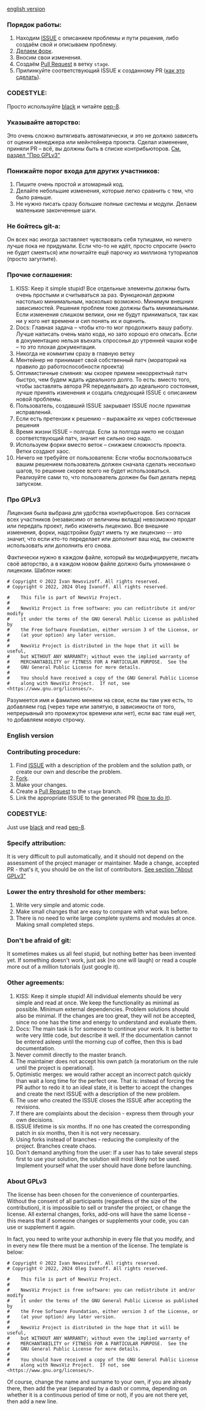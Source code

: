 [english version](#english-version)
### Порядок работы:
1. Находим [ISSUE](https://docs.github.com/en/free-pro-team@latest/github/managing-your-work-on-github/creating-an-issue) с описанием проблемы и пути решения, либо создаём свой и описываем проблему.
2. [Делаем форк](https://docs.github.com/en/free-pro-team@latest/github/getting-started-with-github/fork-a-repo).
3. Вносим свои изменения.
4. Создаём [Pull Request](https://docs.github.com/en/free-pro-team@latest/github/collaborating-with-issues-and-pull-requests/creating-a-pull-request) в ветку `stage`.
5. Прилинкуйте соответствующий ISSUE к созданному PR ([как это сделать](https://docs.github.com/en/free-pro-team@latest/github/writing-on-github/basic-writing-and-formatting-syntax#referencing-issues-and-pull-requests)).

### CODESTYLE:
Просто используйте [black](https://github.com/psf/black) и читайте [pep-8](https://www.python.org/dev/peps/pep-0008/).

### Указывайте авторство:
Это очень сложно вытягивать автоматически, и это не должно зависеть от оценки менеджера или мейнтейнера проекта. Сделал изменение, приняли PR – всё, вы должны быть в списке контрибьюторов. [См. раздел "Про GPLv3"](#Про-GPLv3)

### Понижайте порог входа для других участников:
1. Пишите очень простой и атомарный код.
2. Делайте небольшие изменения, которые легко сравнить с тем, что было раньше.
3. Не нужно писать сразу большие полные системы и модули. Делаем маленькие законченные шаги.

### Не бойтесь git-а:
Он всех нас иногда заставляет чувствовать себя тупицами, но ничего лучше пока не придумали. Если что-то не идёт, просто спросите (никто не будет смеяться) или почитайте ещё парочку из миллиона туториалов (просто загуглите).

### Прочие соглашения:
1. KISS:
Keep it simple stupid! Все отдельные элементы должны быть очень простыми и считываться за раз. Функционал держим настолько минимальным, насколько возможно. Минимум внешних зависимостей. Решения проблем тоже должны быть минимальными. Если изменения слишком велики, они не будут приниматься, так как ни у кого нет времени и сил понять их и оценить.
2. Docs:
Главная задача – чтобы кто-то мог продолжить вашу работу. Лучше написать очень мало кода, но зато хорошо его описать. Если в документацию нельзя въехать спросонья до утренней чашки кофе – то это плохая документация.
3. Никогда не коммитим сразу в главную ветку
4. Ментейнер не принимает свой собственный патч (мораторий на правило до работоспособности проекта)
5. Оптимистичные слияния: мы скорее примем некорректный патч быстро, чем будем ждать идеального долго. То есть: вместо того, чтобы заставлять автора PR переделывать до идеального состояния, лучше принять изменения и создать следующий ISSUE с описанием новой проблемы.
6. Пользователь, создавший ISSUE закрывает ISSUE после принятия исправлений.
7. Если есть претензии к решению – выражайте их через собственные решения
8. Время жизни ISSUE – полгода. Если за полгода никто не создал соответствующий патч, значит не сильно оно надо.
9. Используем форки вместо веток – снижаем сложность проекта. Ветки создают хаос.
10. Ничего не требуйте от пользователя: Если чтобы воспользоваться вашим решением пользователь должен сначала сделать несколько шагов, то решение скорее всего не будет использоваться. Реализуйте сами то, что пользователь должен бы был делать перед запуском.

### Про GPLv3
Лицензия была выбрана для удобства контирбьюторов. Без согласия всех участников (независимо от величины вклада) невозможно продат или передать проект, либо изменить лицензию. Все внешние изменения, форки, надстройки будут иметь ту же лицензию -- это значит, что если кто-то переделает или дополнит ваш код, вы сможете использовать или дополнить его снова.

Фактически нужно в каждом файле, который вы модифицируете, писать своё авторство, а в каждом новом файле должно быть упоминание о лицензии. Шаблон ниже:
```
# Copyright © 2022 Ivan Newsvizoff. All rights reserved.
# Copyright © 2022, 2024 Oleg Ivanoff. All rights reserved.

#    This file is part of NewsViz Project.
#
#    NewsViz Project is free software: you can redistribute it and/or modify
#    it under the terms of the GNU General Public License as published by
#    the Free Software Foundation, either version 3 of the License, or
#    (at your option) any later version.
#
#    NewsViz Project is distributed in the hope that it will be useful,
#    but WITHOUT ANY WARRANTY; without even the implied warranty of
#    MERCHANTABILITY or FITNESS FOR A PARTICULAR PURPOSE.  See the
#    GNU General Public License for more details.
#
#    You should have received a copy of the GNU General Public License
#    along with NewsViz Project.  If not, see <https://www.gnu.org/licenses/>.
```
Разумеется имя и фамилию меняем на свои, если вы там уже есть, то добавляем год (через тире или запятую, в зависимости от того, непрерывный это промежуток времени или нет), если вас там ещё нет, то добавляем новую строчку.

### English version

### Contributing procedure:
1. Find [ISSUE](https://docs.github.com/en/free-pro-team@latest/github/managing-your-work-on-github/creating-an-issue) with a description of the problem and the solution path, or create our own and describe the problem.
2. [Fork](https://docs.github.com/en/free-pro-team@latest/github/getting-started-with-github/fork-a-repo).
3. Make your changes.
4. Create a [Pull Request](https://docs.github.com/en/free-pro-team@latest/github/collaborating-with-issues-and-pull-requests/creating-a-pull-request) to the `stage` branch.
5. Link the appropriate ISSUE to the generated PR ([how to do it](https://docs.github.com/en/free-pro-team@latest/github/writing-on-github/basic-writing-and-formatting-syntax#referencing-issues-and-pull-requests)).

### CODESTYLE:
Just use [black](https://github.com/psf/black) and read [pep-8](https://www.python.org/dev/peps/pep-0008/).

### Specify attribution:
It is very difficult to pull automatically, and it should not depend on the assessment of the project manager or maintainer. Made a change, accepted PR - that's it, you should be on the list of contributors. [See section "About GPLv3"](#About-GPLv3)

### Lower the entry threshold for other members:
1. Write very simple and atomic code.
2. Make small changes that are easy to compare with what was before.
3. There is no need to write large complete systems and modules at once. Making small completed steps.

### Don't be afraid of git:
It sometimes makes us all feel stupid, but nothing better has been invented yet. If something doesn't work, just ask (no one will laugh) or read a couple more out of a million tutorials (just google it).

### Other agreements:
1. KISS:
Keep it simple stupid! All individual elements should be very simple and read at once. We keep the functionality as minimal as possible. Minimum external dependencies. Problem solutions should also be minimal. If the changes are too great, they will not be accepted, since no one has the time and energy to understand and evaluate them.
2. Docs:
The main task is for someone to continue your work. It is better to write very little code, but describe it well. If the documentation cannot be entered asleep until the morning cup of coffee, then this is bad documentation.
3. Never commit directly to the master branch.
4. The maintainer does not accept his own patch (a moratorium on the rule until the project is operational).
5. Optimistic merges: we would rather accept an incorrect patch quickly than wait a long time for the perfect one. That is: instead of forcing the PR author to redo it to an ideal state, it is better to accept the changes and create the next ISSUE with a description of the new problem.
6. The user who created the ISSUE closes the ISSUE after accepting the revisions.
7. If there are complaints about the decision - express them through your own decisions.
8. ISSUE lifetime is six months. If no one has created the corresponding patch in six months, then it is not very necessary.
9. Using forks instead of branches - reducing the complexity of the project. Branches create chaos.
10. Don't demand anything from the user: If a user has to take several steps first to use your solution, the solution will most likely not be used. Implement yourself what the user should have done before launching.

### About GPLv3
The license has been chosen for the convenience of counterparties. Without the consent of all participants (regardless of the size of the contribution), it is impossible to sell or transfer the project, or change the license. All external changes, forks, add-ons will have the same license - this means that if someone changes or supplements your code, you can use or supplement it again.

In fact, you need to write your authorship in every file that you modify, and in every new file there must be a mention of the license. The template is below:
```
# Copyright © 2022 Ivan Newsvizoff. All rights reserved.
# Copyright © 2022, 2024 Oleg Ivanoff. All rights reserved.

#    This file is part of NewsViz Project.
#
#    NewsViz Project is free software: you can redistribute it and/or modify
#    it under the terms of the GNU General Public License as published by
#    the Free Software Foundation, either version 3 of the License, or
#    (at your option) any later version.
#
#    NewsViz Project is distributed in the hope that it will be useful,
#    but WITHOUT ANY WARRANTY; without even the implied warranty of
#    MERCHANTABILITY or FITNESS FOR A PARTICULAR PURPOSE.  See the
#    GNU General Public License for more details.
#
#    You should have received a copy of the GNU General Public License
#    along with NewsViz Project.  If not, see <https://www.gnu.org/licenses/>.
```
Of course, change the name and surname to your own, if you are already there, then add the year (separated by a dash or comma, depending on whether it is a continuous period of time or not), if you are not there yet, then add a new line.
